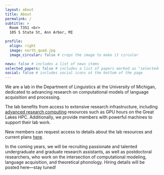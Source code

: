 ```yaml
---
layout: about
title: About
permalink: /
subtitle: >
  Room 7351 <br>
  105 S State St, Ann Arbor, MI

profile:
  align: right
  image: north_quad.jpg
  image_circular: false # crops the image to make it circular

news: false # includes a list of news items
selected_papers: false # includes a list of papers marked as "selected={true}"
social: false # includes social icons at the bottom of the page
---
```


We are a lab in the  Department of Linguistics at the University of Michigan, dedicated to advancing research on computational models of language acquisition and processing.

The lab benefits from access to extensive research infrastructure, including [advanced research computing](https://its.umich.edu/advanced-research-computing) resources such as GPU hours on the Great Lakes HPC. Additionally, we provide members with powerful machines to support their lab work. 

New members can request access to details about the lab resources and current plans [here](https://docs.google.com/document/d/1DVECiQFOCqaM4XC2l4ND0Ynx-DVYm2RxxN-EhL_yQus/edit?usp=sharing).

In the coming years, we will be recruiting passionate and talented undergraduate and graduate research assistants, as well as postdoctoral researchers, who work on the intersection of computational modeling, language acquisition, and theoretical phonology. Hiring details will be posted here—stay tuned!
